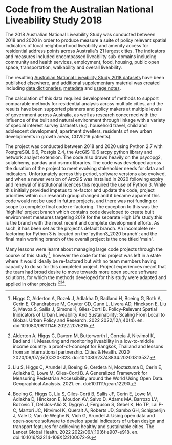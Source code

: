 # Code from the Australian National Liveability Study 2018

The 2018 Australian National Liveability Study was conducted between 2018 and 2020 in order to produce measure a suite of policy relevant spatial indicators of local neighbourhood liveability and amenity access for residential address points across Australia's 21 largest cities.  The indicators and measures included encompassed liveability sub-domains including community and health services, employment, food, housing, public open space, transportation, walkability and overall liveability.

The resulting [Australian National Liveability Study 2018 datasets](https://doi.org/10.25439/rmt.15001230) have been published elsewhere, and additional supplementary material was created including [data dictionaries](https://github.com/carlhiggs/Australian-National-Liveability-Study-2018-datasets-supplementary-material/tree/main/data%20dictionaries), [metadata](https://github.com/carlhiggs/Australian-National-Liveability-Study-2018-datasets-supplementary-material/blob/main/metadata.yml) and [usage notes](https://github.com/carlhiggs/Australian-National-Liveability-Study-2018-datasets-supplementary-material/blob/main/usage_notes.md).

The calculation of this data required development of methods to support comparable methods for residential analysis across multiple cities, and the results have been supported planners and policy makers at multiple levels of government across Australia, as well as research concerned with the influence of the built and natural environment through linkage with a variety of special interest survey datasets (e.g. household travel, child and adolescent development, apartment dwellers, residents of new urban developments in growth areas, COVID19 patients).

The project was conducted between 2018 and 2020 using Python 2.7 with PostgreSQL 9.6, Postgis 2.4,  the ArcGIS 10.6 arcpy python library and network analyst extension.  The code also draws heavily on the psycopg2, sqlalchemy, pandas and osmnx libraries.  The code was developed across the duration of the project to meet evolving stakeholder needs for data and indicators.  Unfortunately across this period, software versions also evolved, and when a newer version of ArcGIS was installed in 2020 following expiry and renewal of institutional licences this required the use of Python 3.  While this initially provided impetus to re-factor and update the code, project priorities within our research group changed and it became apparent this code would not be used in future projects, and there was not funding or scope to complete final code re-factoring.  The exception to this was the ‘highlife’ project branch which contains code developed to create built environment measures targeting 2019 for the separate High Life study:this is the branch with the most recent and complete development efforts.  As such, it has been set as the project's default branch.   An incomplete re-factoring for Python 3 is located on the 'python3_2020 branch'; and the final main working branch of the overall project is the one titled 'main'.

Many lessons were learnt about managing large code projects through the course of this study [^1], however the code for this project was left in a state where it would ideally be re-factored but with no team members having capacity to do so for this completed project.  Project experiences meant that the team had broad desire to move towards more open source software solutions, for which the methods developed for this study were adapted and applied in other projects [^2][^3][^4].

[^1]: Higgs C, Alderton A, Rozek J, Adlakha D, Badland H, Boeing G, Both A, Cerin E, Chandrabose M, Gruyter CD, Gunn L, Livera AD, Hinckson E, Liu S, Mavoa S, Sallis J, Simons K, Giles-Corti B. Policy-Relevant Spatial Inidicators of Urban Liveability And Sustainability: Scaling From Local to Global. Urban Policy and Research. 2022 2022/12//;40(4). en. doi:10.1080/08111146.2022.2076215.

[^2]: Alderton A, Higgs C, Davern M, Butterworth I, Correia J, Nitvimol K, Badland H. Measuring and monitoring liveability in a low-to-middle income country: a proof-of-concept for Bangkok, Thailand and lessons from an international partnership. Cities & Health. 2020 2020/09/07/;5(3):320-328. doi:10.1080/23748834.2020.1813537.

[^3]: Liu S, Higgs C, Arundel J, Boeing G, Cerdera N, Moctezuma D, Cerin E, Adlakha D, Lowe M, Giles-Corti B. A Generalized Framework for Measuring Pedestrian Accessibility around the World Using Open Data. Geographical Analysis. 2021. en. doi:10.1111/gean.12290.

[^4]: Boeing G, Higgs C, Liu S, Giles-Corti B, Sallis JF, Cerin E, Lowe M, Adlakha D, Hinckson E, Moudon AV, Salvo D, Adams MA, Barrozo LV, Bozovic T, Delclòs-Alió X, Dygrýn J, Ferguson S, Gebel K, Ho TP, Lai P-C, Martori JC, Nitvimol K, Queralt A, Roberts JD, Sambo GH, Schipperijn J, Vale D, Van de Weghe N, Vich G, Arundel J. Using open data and open-source software to develop spatial indicators of urban design and transport features for achieving healthy and sustainable cities. The Lancet Global Health. 2022 2022/06//;10(6):e907-e918. en. doi:10.1016/S2214-109X(22)00072-9.
